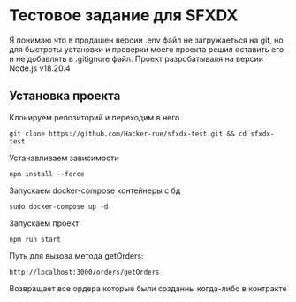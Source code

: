 # Тестовое задание для SFXDX

Я понимаю что в продашен версии .env файл не загружаеться на git, но для быстроты установки и проверки моего проекта решил оставить его и не добавлять в .gitignore файл.
Проект разробатываля на версии Node.js v18.20.4

## Установка проекта
Клонируем репозиторий и переходим в него
```
git clone https://github.com/Hacker-rue/sfxdx-test.git && cd sfxdx-test
```

Устанавливаем зависимости
```
npm install --force
```

Запускаем docker-compose контейнеры с бд
```
sudo docker-compose up -d
```

Запускаем проект
```
npm run start
```

Путь для вызова метода getOrders:
```
http://localhost:3000/orders/getOrders
```

Возвращает все ордера которые были созданны когда-либо в контракте